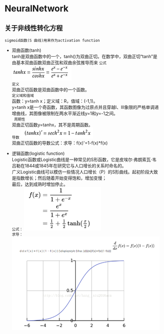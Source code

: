 NeuralNetwork
===================

关于非线性转化方程
------------------------------------------------------

`sigmoid函数(S 曲线)用来作为activation function`<br>

* 双曲函数(tanh)<br>
        tanh是双曲函数中的一个，tanh()为双曲正切。在数学中，双曲正切“tanh”是由基本双曲函数双曲正弦和双曲余弦推导而来
`公式`
![](https://github.com/TastSong/NeuralNetwork/blob/master/NeuralNetwork/png/0.png) <br>
        `定义`<br>
        双曲正切函数是双曲函数中的一个函数。<br>
        `定义域和值域`<br>
        函数：y=tanh x；定义域：R，值域：(-1,1)。<br>
        y=tanh x是一个奇函数，其函数图像为过原点并且穿越Ⅰ、Ⅲ象限的严格单调递增曲线，其图像被限制在两水平渐近线y=1和y=-1之间。<br>
       ` 周期性`<br>
        双曲正切函数y=tanhx，其不是周期函数。<br>
        `导数`
        ![](https://github.com/TastSong/NeuralNetwork/blob/master/NeuralNetwork/png/1.png) <br>
        双曲正切函数的导数公式：求导：f(x)'=1-f(x)*f(x) <br>
        
*  逻辑函数(logistic function)<br>
        Logistic函数或Logistic曲线是一种常见的S形函数，它是皮埃尔·弗朗索瓦·韦吕勒在1844或1845年在研究它与人口增长的关系时命名的。<br>
        广义Logistic曲线可以模仿一些情况人口增长（P）的S形曲线。起初阶段大致是指数增长；然后随着开始变得饱和，增加变慢；<br>
        最后，达到成熟时增加停止。<br>
        `公式：`
        ![](https://github.com/TastSong/NeuralNetwork/blob/master/NeuralNetwork/png/2.png) <br>
        `求导：`
        ![](https://github.com/TastSong/NeuralNetwork/blob/master/NeuralNetwork/png/3.png) <br>
                
      
               
